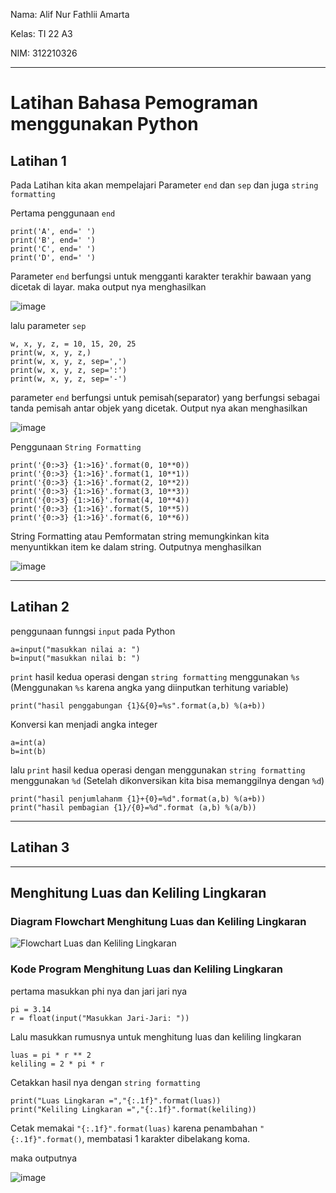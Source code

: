 Nama: Alif Nur Fathlii Amarta

Kelas: TI 22 A3

NIM: 312210326

----
# Latihan Bahasa Pemograman menggunakan Python

## Latihan 1
Pada Latihan kita akan mempelajari Parameter ```end``` dan ```sep``` dan juga ```string formatting```

Pertama penggunaan ```end```

    print('A', end=' ')
    print('B', end=' ')
    print('C', end=' ')
    print('D', end=' ')

Parameter ```end``` berfungsi untuk mengganti karakter terakhir bawaan yang dicetak di layar. maka output nya menghasilkan

![image](https://user-images.githubusercontent.com/115516820/197835045-d1088b4f-024a-4146-b7e5-dae4dd9ae454.png)


lalu parameter ```sep``` 
```
w, x, y, z, = 10, 15, 20, 25
print(w, x, y, z,)
print(w, x, y, z, sep=',')
print(w, x, y, z, sep=':')
print(w, x, y, z, sep='-')
```

parameter ```end``` berfungsi untuk pemisah(separator) yang berfungsi sebagai tanda pemisah antar objek yang dicetak. Output nya akan menghasilkan

![image](https://user-images.githubusercontent.com/115516820/197836773-0873ddaa-f425-46c0-b232-4f8bed3d9c44.png)


Penggunaan ```String Formatting```

```
print('{0:>3} {1:>16}'.format(0, 10**0))
print('{0:>3} {1:>16}'.format(1, 10**1))
print('{0:>3} {1:>16}'.format(2, 10**2))
print('{0:>3} {1:>16}'.format(3, 10**3))
print('{0:>3} {1:>16}'.format(4, 10**4))
print('{0:>3} {1:>16}'.format(5, 10**5))
print('{0:>3} {1:>16}'.format(6, 10**6))
```

String Formatting atau Pemformatan string memungkinkan kita menyuntikkan item ke dalam string. Outputnya menghasilkan

![image](https://user-images.githubusercontent.com/115516820/197838846-e5a2389d-cbde-4b05-9cad-e0c13a78fedd.png)

---

## Latihan 2

penggunaan funngsi ```input``` pada Python

```
a=input("masukkan nilai a: ")
b=input("masukkan nilai b: ")
```

```print``` hasil kedua operasi dengan ```string formatting``` menggunakan ```%s``` (Menggunakan ```%s``` karena angka yang diinputkan terhitung variable)

```
print("hasil penggabungan {1}&{0}=%s".format(a,b) %(a+b))
```

Konversi kan menjadi angka integer 

```
a=int(a)
b=int(b)
```

lalu ```print``` hasil kedua operasi dengan menggunakan ```string formatting``` menggunakan ```%d``` (Setelah dikonversikan kita bisa memanggilnya dengan ```%d```)

```
print("hasil penjumlahanm {1}+{0}=%d".format(a,b) %(a+b))
print("hasil pembagian {1}/{0}=%d".format (a,b) %(a/b))
```
---

## Latihan 3

---

## Menghitung Luas dan Keliling Lingkaran

### Diagram Flowchart Menghitung Luas dan Keliling Lingkaran 

![Flowchart Luas dan Keliling Lingkaran](https://user-images.githubusercontent.com/115516820/197842648-adb119da-56c3-41ed-96c7-f4add1bc7c38.png)

### Kode Program Menghitung Luas dan Keliling Lingkaran

pertama masukkan phi nya dan jari jari nya 

```
pi = 3.14
r = float(input("Masukkan Jari-Jari: "))
```

Lalu masukkan rumusnya untuk menghitung luas dan keliling lingkaran

```
luas = pi * r ** 2
keliling = 2 * pi * r
```

Cetakkan hasil nya dengan ```string formatting``` 

```
print("Luas Lingkaran =","{:.1f}".format(luas))
print("Keliling Lingkaran =","{:.1f}".format(keliling))
```

Cetak memakai ```"{:.1f}".format(luas)``` karena penambahan ```"{:.1f}".format()```, membatasi 1 karakter dibelakang koma.

maka outputnya

![image](https://user-images.githubusercontent.com/115516820/197843920-34a2ed2a-9704-40eb-8927-42c3b8584085.png)
